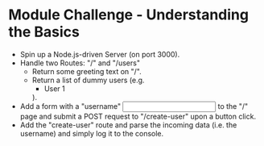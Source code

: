 # Module Challenge - Understanding the Basics

* Spin up a Node.js-driven Server (on port 3000).
* Handle two Routes: "/" and "/users"
    * Return some greeting text on "/".
    * Return a list of dummy users (e.g. <ul><li>User 1</li></ul>).
* Add a form with a "username" <input> to the "/" page and submit a POST request to "/create-user" upon a button click.
* Add the "create-user" route and parse the incoming data (i.e. the username) and simply log it to the console.